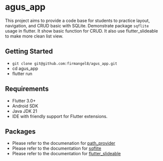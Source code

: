 # agus_app

This project aims to provide a code base for students to practice layout, navigation, and CRUD basic with SQLite. Demonstrate package `sqflite` usage in flutter. It show basic function for CRUD. It also use flutter_slideable to make more clean list view.

## Getting Started
- `git clone git@github.com:firmangel8/agus_app.git`
- cd agus_app
- flutter run

## Requirements
- Flutter 3.0+
- Android SDK
- Java JDK 21
- IDE with friendly support for Flutter extensions.

## Packages
- Please refer to the documenation for [path_provider](https://pub.dev/packages/path_provider)
- Please refer to the documentation for [sqflite](https://pub.dev/packages/sqflite)
- Please refer to the documentation for [flutter_slideable](https://pub.dev/packages/flutter_slidable)
